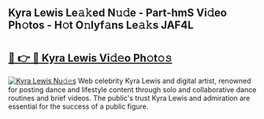 ## Kyra Lewis Le𝚊𝚔ed N𝚞𝚍e - Part-hmS Vi𝚍eo Ph𝚘tos - H𝚘t O𝚗lyf𝚊ns Le𝚊𝚔s JAF4L

# <h2><a href="http://hf414cq.feru.top/?c=Kyra+Lewis">🔗 👉 🔴 Kyra Lewis Vi𝚍𝚎o Ph𝚘t𝚘𝚜</a></h2>

[![Kyra Lewis Nu𝚍𝚎s](https://i.imgur.com/0TWrTi3.gif)](http://hf414cq.feru.top/?c=Kyra+Lewis)
Web celebrity Kyra Lewis and digital artist, renowned for posting dance and lifestyle content through solo and collaborative dance routines and brief videos. The public's trust Kyra Lewis and admiration are essential for the success of a public figure. 

